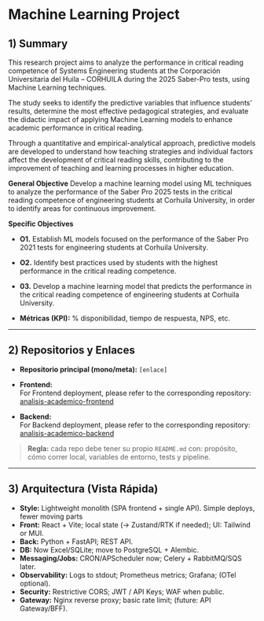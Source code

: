 # Machine Learning Project


## 1) Summary 
This research project aims to analyze the performance in critical reading competence of Systems Engineering students at the Corporación Universitaria del Huila – CORHUILA during the 2025 Saber-Pro tests, using Machine Learning techniques.

The study seeks to identify the predictive variables that influence students’ results, determine the most effective pedagogical strategies, and evaluate the didactic impact of applying Machine Learning models to enhance academic performance in critical reading.

Through a quantitative and empirical-analytical approach, predictive models are developed to understand how teaching strategies and individual factors affect the development of critical reading skills, contributing to the improvement of teaching and learning processes in higher education.

**General Objective**
Develop a machine learning model using ML techniques to analyze the performance of the Saber Pro 2025 tests in the critical reading competence of engineering students at Corhuila University, in order to identify areas for continuous improvement.

**Specific Objectives**
- **O1.** Establish ML models focused on the performance of the Saber Pro 2021 tests for engineering students at Corhuila University.
- **O2.** Identify best practices used by students with the highest performance in the critical reading competence.
- **03.** Develop a machine learning model that predicts the performance in the critical reading competence of engineering students at Corhuila University.

- **Métricas (KPI):** % disponibilidad, tiempo de respuesta, NPS, etc.

---

## 2) Repositorios y Enlaces
- **Repositorio principal (mono/meta):** `[enlace]`
- **Frontend:**  
  For Frontend deployment, please refer to the corresponding repository: [analisis-academico-frontend](https://github.com/Victor741-cmd/analisis-academico-frontend)

- **Backend:**  
  For Backend deployment, please refer to the corresponding repository: [analisis-academico-backend](https://github.com/Victor741-cmd/analisis-academico-backend)



> **Regla:** cada repo debe tener su propio `README.md` con: propósito, cómo correr local, variables de entorno, tests y pipeline.

---

## 3) Arquitectura (Vista Rápida)
- **Style:** Lightweight monolith (SPA frontend + single API). Simple deploys, fewer moving parts
- **Front:** React + Vite; local state (→ Zustand/RTK if needed); UI: Tailwind or MUI.  
- **Back:** Python + FastAPI; REST API.
- **DB:** Now Excel/SQLite; move to PostgreSQL + Alembic.  
- **Messaging/Jobs:** CRON/APScheduler now; Celery + RabbitMQ/SQS later.
- **Observability:** Logs to stdout; Prometheus metrics; Grafana; (OTel optional). 
- **Security:** Restrictive CORS; JWT / API Keys; WAF when public.
- **Gateway:** Nginx reverse proxy; basic rate limit; (future: API Gateway/BFF).

